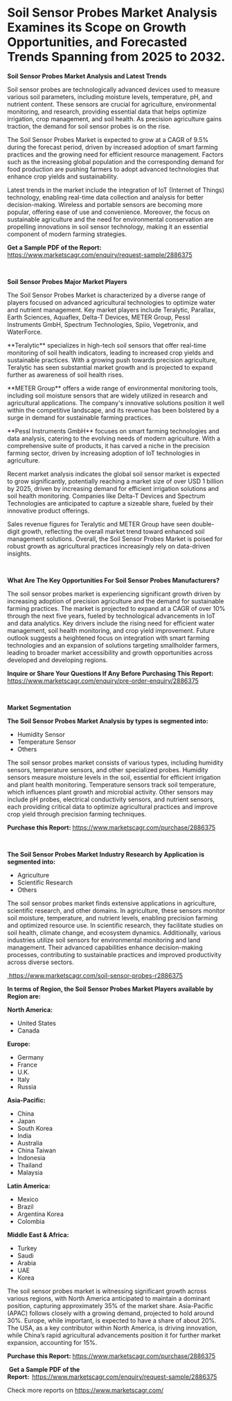 <p><h1>Soil Sensor Probes Market Analysis Examines its Scope on Growth Opportunities, and Forecasted Trends Spanning from 2025 to 2032.</h1></p><p><strong>Soil Sensor Probes Market Analysis and Latest Trends</strong></p>
<p><p>Soil sensor probes are technologically advanced devices used to measure various soil parameters, including moisture levels, temperature, pH, and nutrient content. These sensors are crucial for agriculture, environmental monitoring, and research, providing essential data that helps optimize irrigation, crop management, and soil health. As precision agriculture gains traction, the demand for soil sensor probes is on the rise.</p><p>The Soil Sensor Probes Market is expected to grow at a CAGR of 9.5% during the forecast period, driven by increased adoption of smart farming practices and the growing need for efficient resource management. Factors such as the increasing global population and the corresponding demand for food production are pushing farmers to adopt advanced technologies that enhance crop yields and sustainability.</p><p>Latest trends in the market include the integration of IoT (Internet of Things) technology, enabling real-time data collection and analysis for better decision-making. Wireless and portable sensors are becoming more popular, offering ease of use and convenience. Moreover, the focus on sustainable agriculture and the need for environmental conservation are propelling innovations in soil sensor technology, making it an essential component of modern farming strategies.</p></p>
<p><strong>Get a Sample PDF of the Report:&nbsp;</strong> <a href="https://www.marketscagr.com/enquiry/request-sample/2886375?utm_campaign=2987&utm_medium=2&utm_source=Github&utm_content=ia&utm_term=13032025&utm_id=soil-sensor-probes">https://www.marketscagr.com/enquiry/request-sample/2886375</a></p>
<p>&nbsp;</p>
<p><strong>Soil Sensor Probes Major Market Players</strong></p>
<p><p>The Soil Sensor Probes Market is characterized by a diverse range of players focused on advanced agricultural technologies to optimize water and nutrient management. Key market players include Teralytic, Parallax, Earth Sciences, Aquaflex, Delta-T Devices, METER Group, Pessl Instruments GmbH, Spectrum Technologies, Spiio, Vegetronix, and WaterForce.</p><p>**Teralytic** specializes in high-tech soil sensors that offer real-time monitoring of soil health indicators, leading to increased crop yields and sustainable practices. With a growing push towards precision agriculture, Teralytic has seen substantial market growth and is projected to expand further as awareness of soil health rises.</p><p>**METER Group** offers a wide range of environmental monitoring tools, including soil moisture sensors that are widely utilized in research and agricultural applications. The company's innovative solutions position it well within the competitive landscape, and its revenue has been bolstered by a surge in demand for sustainable farming practices.</p><p>**Pessl Instruments GmbH** focuses on smart farming technologies and data analysis, catering to the evolving needs of modern agriculture. With a comprehensive suite of products, it has carved a niche in the precision farming sector, driven by increasing adoption of IoT technologies in agriculture.</p><p>Recent market analysis indicates the global soil sensor market is expected to grow significantly, potentially reaching a market size of over USD 1 billion by 2025, driven by increasing demand for efficient irrigation solutions and soil health monitoring. Companies like Delta-T Devices and Spectrum Technologies are anticipated to capture a sizeable share, fueled by their innovative product offerings.</p><p>Sales revenue figures for Teralytic and METER Group have seen double-digit growth, reflecting the overall market trend toward enhanced soil management solutions. Overall, the Soil Sensor Probes Market is poised for robust growth as agricultural practices increasingly rely on data-driven insights.</p></p>
<p>&nbsp;</p>
<p><strong>What Are The Key Opportunities For Soil Sensor Probes Manufacturers?</strong></p>
<p><p>The soil sensor probes market is experiencing significant growth driven by increasing adoption of precision agriculture and the demand for sustainable farming practices. The market is projected to expand at a CAGR of over 10% through the next five years, fueled by technological advancements in IoT and data analytics. Key drivers include the rising need for efficient water management, soil health monitoring, and crop yield improvement. Future outlook suggests a heightened focus on integration with smart farming technologies and an expansion of solutions targeting smallholder farmers, leading to broader market accessibility and growth opportunities across developed and developing regions.</p></p>
<p><strong>Inquire or Share Your Questions If Any Before Purchasing This Report:</strong> <a href="https://www.marketscagr.com/enquiry/pre-order-enquiry/2886375?utm_campaign=2987&utm_medium=2&utm_source=Github&utm_content=ia&utm_term=13032025&utm_id=soil-sensor-probes">https://www.marketscagr.com/enquiry/pre-order-enquiry/2886375</a></p>
<p>&nbsp;</p>
<p><strong>Market Segmentation</strong></p>
<p><strong>The Soil Sensor Probes Market Analysis by types is segmented into:</strong></p>
<p><ul><li>Humidity Sensor</li><li>Temperature Sensor</li><li>Others</li></ul></p>
<p><p>The soil sensor probes market consists of various types, including humidity sensors, temperature sensors, and other specialized probes. Humidity sensors measure moisture levels in the soil, essential for efficient irrigation and plant health monitoring. Temperature sensors track soil temperature, which influences plant growth and microbial activity. Other sensors may include pH probes, electrical conductivity sensors, and nutrient sensors, each providing critical data to optimize agricultural practices and improve crop yield through precision farming techniques.</p></p>
<p><strong>Purchase this Report:&nbsp;</strong><a href="https://www.marketscagr.com/purchase/2886375?utm_campaign=2987&utm_medium=2&utm_source=Github&utm_content=ia&utm_term=13032025&utm_id=soil-sensor-probes">https://www.marketscagr.com/purchase/2886375</a></p>
<p>&nbsp;</p>
<p><strong>The Soil Sensor Probes Market Industry Research by Application is segmented into:</strong></p>
<p><ul><li>Agriculture</li><li>Scientific Research</li><li>Others</li></ul></p>
<p><p>The soil sensor probes market finds extensive applications in agriculture, scientific research, and other domains. In agriculture, these sensors monitor soil moisture, temperature, and nutrient levels, enabling precision farming and optimized resource use. In scientific research, they facilitate studies on soil health, climate change, and ecosystem dynamics. Additionally, various industries utilize soil sensors for environmental monitoring and land management. Their advanced capabilities enhance decision-making processes, contributing to sustainable practices and improved productivity across diverse sectors.</p></p>
<p><a href="https://www.marketscagr.com/soil-sensor-probes-r2886375?utm_campaign=2987&utm_medium=2&utm_source=Github&utm_content=ia&utm_term=13032025&utm_id=soil-sensor-probes">&nbsp;https://www.marketscagr.com/soil-sensor-probes-r2886375</a></p>
<p><strong>In terms of Region, the Soil Sensor Probes Market Players available by Region are:</strong></p>
<p>
    <p> <strong> North America: </strong>
        <ul>
            <li>United States</li>
            <li>Canada</li>
        </ul>
        </p> 
    <p> <strong> Europe: </strong>
        <ul>
            <li>Germany</li>
            <li>France</li>
            <li>U.K.</li>
            <li>Italy</li>
            <li>Russia</li>
        </ul>
        </p> 
    <p> <strong> Asia-Pacific: </strong>
        <ul>
            <li>China</li>
            <li>Japan</li>
            <li>South Korea</li>
            <li>India</li>
            <li>Australia</li>
            <li>China Taiwan</li>
            <li>Indonesia</li>
            <li>Thailand</li>
            <li>Malaysia</li>
        </ul>
        </p> 
    <p> <strong> Latin America: </strong>
        <ul>
            <li>Mexico</li>
            <li>Brazil</li>
            <li>Argentina Korea</li>
            <li>Colombia</li>
        </ul>
        </p> 
    <p> <strong> Middle East & Africa: </strong>
        <ul>
            <li>Turkey</li>
            <li>Saudi</li>
            <li>Arabia</li>
            <li>UAE</li>
            <li>Korea</li>
        </ul>
    </p>
    </p>
<p><p>The soil sensor probes market is witnessing significant growth across various regions, with North America anticipated to maintain a dominant position, capturing approximately 35% of the market share. Asia-Pacific (APAC) follows closely with a growing demand, projected to hold around 30%. Europe, while important, is expected to have a share of about 20%. The USA, as a key contributor within North America, is driving innovation, while China’s rapid agricultural advancements position it for further market expansion, accounting for 15%.</p></p>
<p><strong>Purchase this Report: </strong><a href="https://www.marketscagr.com/purchase/2886375?utm_campaign=2987&utm_medium=2&utm_source=Github&utm_content=ia&utm_term=13032025&utm_id=soil-sensor-probes">https://www.marketscagr.com/purchase/2886375</a></p>
<p>&nbsp;<strong>Get a Sample PDF of the Report:&nbsp;&nbsp;</strong><a href="https://www.marketscagr.com/enquiry/request-sample/2886375?utm_campaign=2987&utm_medium=2&utm_source=Github&utm_content=ia&utm_term=13032025&utm_id=soil-sensor-probes">https://www.marketscagr.com/enquiry/request-sample/2886375</a></p>
<p><strong></strong></p>
<p>Check more reports on <a href="https://www.marketscagr.com/?utm_campaign=2987&utm_medium=2&utm_source=Github&utm_content=ia&utm_term=13032025&utm_id=soil-sensor-probes">https://www.marketscagr.com/</a></p>